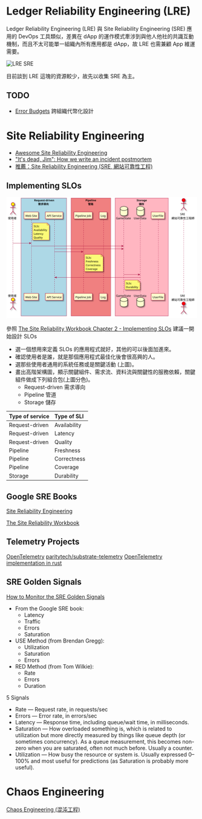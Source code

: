 <!-- toc -->

# Ledger Reliability Engineering (LRE)

Ledger Reliability Engineering (LRE) 與 Site Reliability Engineering (SRE) 應用的 DevOps 工具類似，差異在 dApp 的運作模式牽涉到與他人他社的共識互動機制，而且不太可能單一組織內所有應用都是 dApp，故 LRE 也需兼顧 App 維運需要。

![LRE SRE](../puml/tpl-lre-sre-v1.svg)

目前談到 LRE 這塊的資源較少，故先以收集 SRE 為主。

## TODO

- [Error Budgets](https://landing.google.com/sre/workbook/chapters/implementing-slos/) 跨組織代幣化設計

# Site Reliability Engineering

- [Awesome Site Reliability Engineering](https://github.com/dastergon/awesome-sre/blob/master/README.md#hiring)
- ["It's dead, Jim": How we write an incident postmortem](https://www.hostedgraphite.com/blog/its-dead-jim-how-we-write-an-incident-postmortem)
- [推薦：Site Reliability Engineering (SRE, 網站可靠性工程)](https://rickhw.github.io/2018/08/03/DevOps/An-Introduction-to-SRE/)

## Implementing SLOs

![tpl-sre-slos-v1.svg](puml/tpl-sre-slos-v1.svg)

參照 [The Site Reliability Workbook Chapter 2 - Implementing SLOs](https://landing.google.com/sre/workbook/chapters/implementing-slos/)
建議一開始設計 SLOs

- 選一個想用來定義 SLOs 的應用程式就好，其他的可以後面加進來。
- 確認使用者是誰，就是那個應用程式最佳化後會很高興的人。
- 選那些使用者通用的系統任務或是關鍵活動 (上圖)。
- 畫出高階架構圖，顯示關鍵組件、需求流、資料流與關鍵性的服務依賴，關鍵組件做成下列組合包(上圖分色)。
  - Request-driven 需求導向
  - Pipeline 管道
  - Storage 儲存

Type of service | Type of SLI
-----|:-----
Request-driven |  Availability 
Request-driven |  Latency 
Request-driven |  Quality 
Pipeline | Freshness 
Pipeline | Correctness 
Pipeline | Coverage
Storage | Durability

## Google SRE Books

[Site Reliability Engineering](https://landing.google.com/sre/books/) 

[The Site Reliability Workbook](https://landing.google.com/sre/books/)

## Telemetry Projects

[OpenTelemetry](https://github.com/open-telemetry)
[paritytech/substrate-telemetry](https://github.com/paritytech/substrate-telemetry)
[OpenTelemetry implementation in rust](https://github.com/GregBowyer/opentelemetry-rs)

## SRE Golden Signals

[How to Monitor the SRE Golden Signals](https://medium.com/faun/how-to-monitor-the-sre-golden-signals-1391cadc7524)

- From the Google SRE book: 
  - Latency
  - Traffic
  - Errors
  - Saturation
- USE Method (from Brendan Gregg): 
  - Utilization
  - Saturation
  - Errors
- RED Method (from Tom Wilkie): 
  - Rate
  - Errors
  - Duration


5 Signals

- Rate — Request rate, in requests/sec
- Errors — Error rate, in errors/sec
- Latency — Response time, including queue/wait time, in milliseconds.
- Saturation — How overloaded something is, which is related to utilization but more directly measured by things like queue depth (or sometimes concurrency). As a queue measurement, this becomes non-zero when you are saturated, often not much before. Usually a counter.
- Utilization — How busy the resource or system is. Usually expressed 0–100% and most useful for predictions (as Saturation is probably more useful).


# Chaos Engineering

[Chaos Engineering (混沌工程)](https://rickhw.github.io/2018/10/08/DevOps/Chaos-Engineering/)


